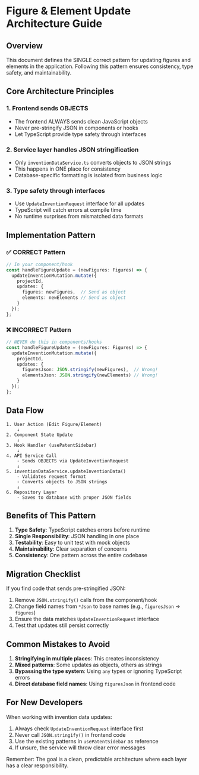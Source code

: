 # Figure & Element Update Architecture Guide

## Overview

This document defines the SINGLE correct pattern for updating figures and elements in the application. Following this pattern ensures consistency, type safety, and maintainability.

## Core Architecture Principles

### 1. **Frontend sends OBJECTS**
- The frontend ALWAYS sends clean JavaScript objects
- Never pre-stringify JSON in components or hooks
- Let TypeScript provide type safety through interfaces

### 2. **Service layer handles JSON stringification**
- Only `inventionDataService.ts` converts objects to JSON strings
- This happens in ONE place for consistency
- Database-specific formatting is isolated from business logic

### 3. **Type safety through interfaces**
- Use `UpdateInventionRequest` interface for all updates
- TypeScript will catch errors at compile time
- No runtime surprises from mismatched data formats

## Implementation Pattern

### ✅ CORRECT Pattern

```typescript
// In your component/hook
const handleFigureUpdate = (newFigures: Figures) => {
  updateInventionMutation.mutate({
    projectId,
    updates: {
      figures: newFigures,  // Send as object
      elements: newElements // Send as object
    }
  });
};
```

### ❌ INCORRECT Pattern

```typescript
// NEVER do this in components/hooks
const handleFigureUpdate = (newFigures: Figures) => {
  updateInventionMutation.mutate({
    projectId,
    updates: {
      figuresJson: JSON.stringify(newFigures),  // Wrong!
      elementsJson: JSON.stringify(newElements) // Wrong!
    }
  });
};
```

## Data Flow

```
1. User Action (Edit Figure/Element)
    ↓
2. Component State Update
    ↓
3. Hook Handler (usePatentSidebar)
    ↓
4. API Service Call
    - Sends OBJECTS via UpdateInventionRequest
    ↓
5. inventionDataService.updateInventionData()
    - Validates request format
    - Converts objects to JSON strings
    ↓
6. Repository Layer
    - Saves to database with proper JSON fields
```

## Benefits of This Pattern

1. **Type Safety**: TypeScript catches errors before runtime
2. **Single Responsibility**: JSON handling in one place
3. **Testability**: Easy to unit test with mock objects
4. **Maintainability**: Clear separation of concerns
5. **Consistency**: One pattern across the entire codebase

## Migration Checklist

If you find code that sends pre-stringified JSON:

1. Remove `JSON.stringify()` calls from the component/hook
2. Change field names from `*Json` to base names (e.g., `figuresJson` → `figures`)
3. Ensure the data matches `UpdateInventionRequest` interface
4. Test that updates still persist correctly

## Common Mistakes to Avoid

1. **Stringifying in multiple places**: This creates inconsistency
2. **Mixed patterns**: Some updates as objects, others as strings
3. **Bypassing the type system**: Using `any` types or ignoring TypeScript errors
4. **Direct database field names**: Using `figuresJson` in frontend code

## For New Developers

When working with invention data updates:

1. Always check `UpdateInventionRequest` interface first
2. Never call `JSON.stringify()` in frontend code
3. Use the existing patterns in `usePatentSidebar` as reference
4. If unsure, the service will throw clear error messages

Remember: The goal is a clean, predictable architecture where each layer has a clear responsibility. 